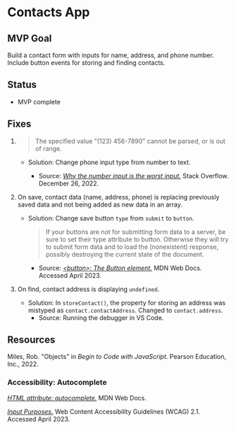 # Contacts App

## MVP Goal

Build a contact form with inputs for name, address, and phone number. Include button events for storing and finding contacts.

## Status

- MVP complete

## Fixes

1. > The specified value "(123) 456-7890" cannot be parsed, or is out of range.

   - Solution: Change phone input type from number to text.

     - Source: [_Why the number input is the worst input._](https://stackoverflow.blog/2022/12/26/why-the-number-input-is-the-worst-input/) Stack Overflow. December 26, 2022.

2. On save, contact data (name, address, phone) is replacing previously saved data and not being added as new data in an array.

   - Solution: Change save button `type` from `submit` to `button`.

     > If your buttons are not for submitting form data to a server, be sure to set their type attribute to button. Otherwise they will try to submit form data and to load the (nonexistent) response, possibly destroying the current state of the document.

     - Source: [_<button\>: The Button element._](https://developer.mozilla.org/en-US/docs/Web/HTML/Element/button) MDN Web Docs. Accessed April 2023.

3. On find, contact address is displaying `undefined`.

   - Solution: In `storeContact()`, the property for storing an address was mistyped as `contact.contactAddress`. Changed to `contact.address`.
     - Source: Running the debugger in VS Code.

## Resources

Miles, Rob. "Objects" in _Begin to Code with JavaScript_. Pearson Education, Inc., 2022.

### Accessibility: Autocomplete

[_HTML attribute: autocomplete._](https://developer.mozilla.org/en-US/docs/Web/HTML/Attributes/autocomplete) MDN Web Docs.

[_Input Purposes._](https://www.w3.org/TR/WCAG21/#input-purposes) Web Content Accessibility Guidelines (WCAG) 2.1. Accessed April 2023.
